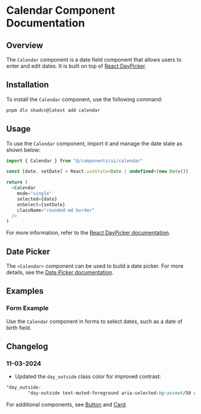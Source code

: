 # Calendar Component Documentation

## Overview
The `Calendar` component is a date field component that allows users to enter and edit dates. It is built on top of [React DayPicker](https://react-day-picker.js.org).

## Installation
To install the `Calendar` component, use the following command:

```bash
pnpm dlx shadcn@latest add calendar
```

## Usage
To use the `Calendar` component, import it and manage the date state as shown below:

```javascript
import { Calendar } from "@/components/ui/calendar"

const [date, setDate] = React.useState<Date | undefined>(new Date())

return (
  <Calendar
    mode="single"
    selected={date}
    onSelect={setDate}
    className="rounded-md border"
  />
)
```

For more information, refer to the [React DayPicker documentation](https://react-day-picker.js.org).

## Date Picker
The `<Calendar>` component can be used to build a date picker. For more details, see the [Date Picker documentation](/docs/components/date-picker).

## Examples
### Form Example
Use the `Calendar` component in forms to select dates, such as a date of birth field.

## Changelog
### 11-03-2024
- Updated the `day_outside` class color for improved contrast:

```css
"day_outside:
        "day-outside text-muted-foreground aria-selected:bg-accent/50 aria-selected:text-muted-foreground",
```

For additional components, see [Button](/docs/components/button) and [Card](/docs/components/card).